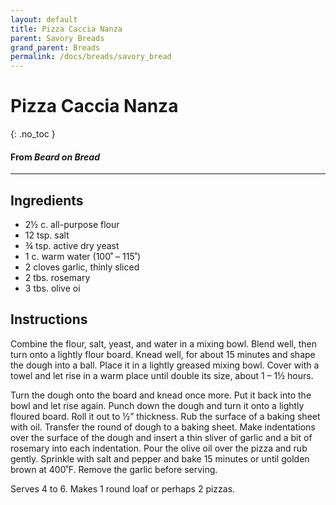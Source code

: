 ```yaml
---
layout: default
title: Pizza Caccia Nanza
parent: Savory Breads
grand_parent: Breads
permalink: /docs/breads/savory_bread
---
```


# Pizza Caccia Nanza
{: .no_toc }
#### From <i>Beard on Bread</i>
---

## Ingredients
<ul>
	<li>2½ c. all-purpose flour</li>
	<li>12 tsp. salt</li>
	<li>¾ tsp. active dry yeast</li>
	<li>1 c. warm water (100˚ – 115˚)</li>
	<li>2 cloves garlic, thinly sliced</li>
	<li>2 tbs. rosemary</li>
	<li>3 tbs. olive oi</li>
</ul>

## Instructions
Combine the flour, salt, yeast, and water in a mixing bowl.
Blend well, then turn onto a lightly flour board. Knead well, for about 15
minutes and shape the dough into a ball. Place it in a lightly greased mixing
bowl. Cover with a towel and let rise in a warm place until double its size,
about 1 – 1½ hours.

Turn the dough onto the board and knead once more. Put it
back into the bowl and let rise again. Punch down the dough and turn it onto a
lightly floured board. Roll it out to ½” thickness. Rub the surface of a baking
sheet with oil. Transfer the round of dough to a baking sheet. Make
indentations over the surface of the dough and insert a thin sliver of garlic
and a bit of rosemary into each indentation. Pour the olive oil over the pizza
and rub gently. Sprinkle with salt and pepper and bake 15 minutes or until
golden brown at 400˚F. Remove the garlic before serving.

Serves 4 to 6. Makes 1 round loaf or perhaps 2 pizzas.